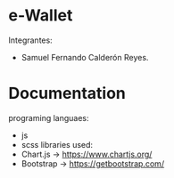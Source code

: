 # e-Wallet 
Integrantes:
- Samuel Fernando Calderón Reyes.
# Documentation
programing languaes:
- js
- scss
libraries used:
- Chart.js -> https://www.chartjs.org/
- Bootstrap -> https://getbootstrap.com/